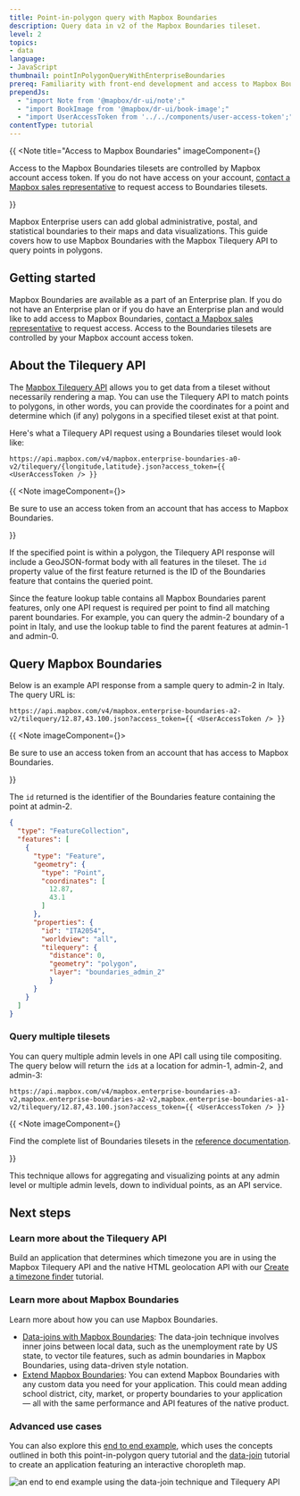 ```yaml
---
title: Point-in-polygon query with Mapbox Boundaries
description: Query data in v2 of the Mapbox Boundaries tileset.
level: 2
topics:
- data
language:
- JavaScript
thumbnail: pointInPolygonQueryWithEnterpriseBoundaries
prereq: Familiarity with front-end development and access to Mapbox Boundaries.
prependJs:
  - "import Note from '@mapbox/dr-ui/note';"
  - "import BookImage from '@mapbox/dr-ui/book-image';"
  - "import UserAccessToken from '../../components/user-access-token';"
contentType: tutorial
---
```


{{
<Note
  title="Access to Mapbox Boundaries"
  imageComponent={<BookImage />}
>
  <p>Access to the Mapbox Boundaries tilesets are controlled by Mapbox account access token. If you do not have access on your account, <a href='https://www.mapbox.com/contact/'>contact a Mapbox sales representative</a> to request access to Boundaries tilesets.</p>
</Note>
}}

Mapbox Enterprise users can add global administrative, postal, and statistical boundaries to their maps and data visualizations. This guide covers how to use Mapbox Boundaries with the Mapbox Tilequery API to query points in polygons.

## Getting started

Mapbox Boundaries are available as a part of an Enterprise plan. If you do not have an Enterprise plan or if you do have an Enterprise plan and would like to add access to Mapbox Boundaries, <a href='https://www.mapbox.com/contact/'>contact a Mapbox sales representative</a> to request access. Access to the Boundaries tilesets are controlled by your Mapbox account access token.

## About the Tilequery API

The [Mapbox Tilequery API](https://docs.mapbox.com/api/maps/#tilequery) allows you to get data from a tileset without necessarily  rendering a map. You can use the Tilequery API to match points to polygons, in other words, you can provide the coordinates for a point and determine which (if any) polygons in a specified tileset exist at that point.

Here's what a Tilequery API request using a Boundaries tileset would look like:

```
https://api.mapbox.com/v4/mapbox.enterprise-boundaries-a0-v2/tilequery/{longitude,latitude}.json?access_token={{ <UserAccessToken /> }}
```

{{
  <Note imageComponent={<BookImage />}>
    <p>Be sure to use an access token from an account that has access to Mapbox Boundaries.</p>
  </Note>
}}

If the specified point is within a polygon, the Tilequery API response will include a GeoJSON-format body with all features in the tileset. The `id` property value of the first feature returned is the ID of the Boundaries feature that contains the queried point.

Since the feature lookup table contains all Mapbox Boundaries parent features, only one API request is required per point to find all matching parent boundaries. For example, you can query the admin-2 boundary of a point in Italy, and use the lookup table to find the parent features at admin-1 and admin-0.

## Query Mapbox Boundaries

Below is an example API response from a sample query to admin-2 in Italy. The query URL is:

```
https://api.mapbox.com/v4/mapbox.enterprise-boundaries-a2-v2/tilequery/12.87,43.100.json?access_token={{ <UserAccessToken /> }}
```

{{
  <Note imageComponent={<BookImage />}>
    <p>Be sure to use an access token from an account that has access to Mapbox Boundaries.</p>
  </Note>
}}

The `id` returned is the identifier of the Boundaries feature containing the point at admin-2.

```json
{
  "type": "FeatureCollection",
  "features": [
    {
      "type": "Feature",
      "geometry": {
        "type": "Point",
        "coordinates": [
          12.87,
          43.1
        ]
      },
      "properties": {
        "id": "ITA2054",
        "worldview": "all",
        "tilequery": {
          "distance": 0,
          "geometry": "polygon",
          "layer": "boundaries_admin_2"
          }
      }
    }
  ]
}
```

### Query multiple tilesets

You can query multiple admin levels in one API call using tile compositing. The query below will return the `id`s at a location for admin-1, admin-2, and admin-3:

```
https://api.mapbox.com/v4/mapbox.enterprise-boundaries-a3-v2,mapbox.enterprise-boundaries-a2-v2,mapbox.enterprise-boundaries-a1-v2/tilequery/12.87,43.100.json?access_token={{ <UserAccessToken /> }}
```

{{
<Note
  imageComponent={<BookImage />}
>
  <p>Find the complete list of Boundaries tilesets in the <a href="https://www.mapbox.com/vector-tiles/enterprise-boundaries-v2">reference documentation</a>.</p>
</Note>
}}

This technique allows for aggregating and visualizing points at any admin level or multiple admin levels, down to individual points, as an API service.

## Next steps

### Learn more about the Tilequery API

Build an application that determines which timezone you are in using the Mapbox Tilequery API and the native HTML geolocation API with our [Create a timezone finder](/help/tutorials/create-a-timezone-finder-with-mapbox-tilequery-api/) tutorial.

### Learn more about Mapbox Boundaries

Learn more about how you can use Mapbox Boundaries.

- [Data-joins with Mapbox Boundaries](/help/tutorials/data-joins-with-enterprise-boundaries/): The data-join technique involves inner joins between local data, such as the unemployment rate by US state, to vector tile features, such as admin boundaries in Mapbox Boundaries, using data-driven style notation.
- [Extend Mapbox Boundaries](/help/tutorials/extend-enterprise-boundaries/): You can extend Mapbox Boundaries with any custom data you need for your application. This could mean adding school district, city, market, or property boundaries to your application &mdash; all with the same performance and API features of the native product.

### Advanced use cases

You can also explore this [end to end example](https://www.mapbox.com/labs-sandbox-demos/vt_polygons/), which uses the concepts outlined in both this point-in-polygon query tutorial and the [data-join](/help/tutorials/data-joins-with-enterprise-boundaries/) tutorial to create an application featuring an interactive choropleth map.

![an end to end example using the data-join technique and Tilequery API](/help/img/data/enterprise-boundaries-choropleth-demo.gif)
